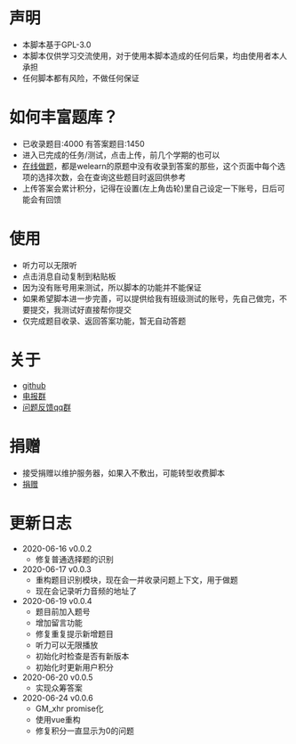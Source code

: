 # 声明
- 本脚本基于GPL-3.0
- 本脚本仅供学习交流使用，对于使用本脚本造成的任何后果，均由使用者本人承担
- 任何脚本都有风险，不做任何保证

# 如何丰富题库？
- 已收录题目:4000 有答案题目:1450
- 进入已完成的任务/测试，点击上传，前几个学期的也可以
- [在线做题](http://47.97.90.127:8000/welearn/solve/)，都是welearn的原题中没有收录到答案的那些，这个页面中每个选项的选择次数，会在查询这些题目时返回供参考
- 上传答案会累计积分，记得在设置(左上角齿轮)里自己设定一下账号，日后可能会有回馈

# 使用
- 听力可以无限听
- 点击消息自动复制到粘贴板
- 因为没有账号用来测试，所以脚本的功能并不能保证
- 如果希望脚本进一步完善，可以提供给我有班级测试的账号，先自己做完，不要提交，我测试好直接帮你提交
- 仅完成题目收录、返回答案功能，暂无自动答题

# 关于
- [github](https://github.com/SSmJaE/WELearnHelper)
- [电报群](https://t.me/joinchat/NCvpthynViq6NeYkbHW0DA)
- [问题反馈qq群](https://jq.qq.com/?_wv=1027&k=5AyCT4l)

# 捐赠
- 接受捐赠以维护服务器，如果入不敷出，可能转型收费脚本
- [捐赠](https://github.com/SSmJaE/WELearnHelper/blob/master/%E5%9B%BE%E5%B1%82%201.png)

# 更新日志
- 2020-06-16 v0.0.2
  - 修复普通选择题的识别
- 2020-06-17 v0.0.3
  - 重构题目识别模块，现在会一并收录问题上下文，用于做题
  - 现在会记录听力音频的地址了
- 2020-06-19 v0.0.4
  - 题目前加入题号
  - 增加留言功能
  - 修复重复提示新增题目
  - 听力可以无限播放
  - 初始化时检查是否有新版本
  - 初始化时更新用户积分
- 2020-06-20 v0.0.5
  - 实现众筹答案
- 2020-06-24 v0.0.6
  - GM_xhr promise化
  - 使用vue重构
  - 修复积分一直显示为0的问题
